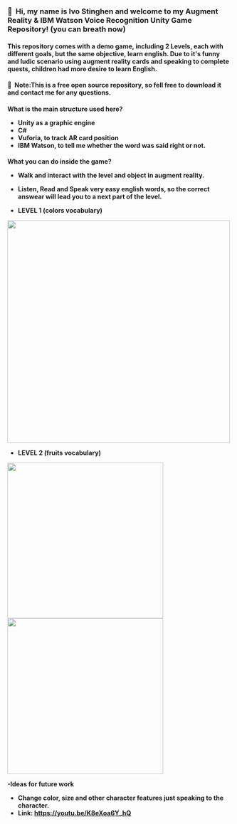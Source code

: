 <h3>&#x1F4D7;&nbsp;&nbsp;Hi, my name is Ivo Stinghen and welcome to my Augment Reality & IBM Watson Voice Recognition Unity Game Repository! (you can breath now)
<h4>This repository comes with a demo game, including 2 Levels, 
each with different goals, but the same objective, learn english.
Due to it's funny and ludic scenario using augment reality cards and speaking to complete quests, children had more desire to learn English.  </h4>

<h4>&#x1F537;&nbsp;&nbsp;Note:This is a free open source repository, so fell free to download it and contact me for any questions.

<h4>What is the main structure used here?

- Unity as a graphic engine
- C#
- Vuforia, to track AR card position
- IBM Watson, to tell me whether the word was said right or not. 

<h4>What you can do inside the game?

- Walk and interact with the level and object in augment reality.

- Listen, Read and Speak very easy english words, so the correct answear will lead you to a next part of the level.
  
- LEVEL 1 (colors vocabulary)
<img src="demo-images/gameplay1.gif" width="500">

- LEVEL 2 (fruits vocabulary)
<img src="demo-images/gameplay2.gif" width="350">

<img src="demo-images/gameplay3.gif" width="350">

-Ideas for future work
  - Change color, size and other character features just speaking to the character.
  - Link: https://youtu.be/K8eXoa6Y_hQ
  
  
